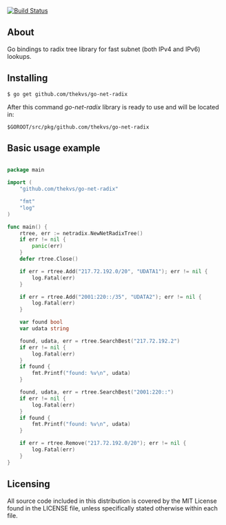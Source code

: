 [![Build Status](https://travis-ci.org/thekvs/go-net-radix.svg?branch=master)](https://travis-ci.org/thekvs/go-net-radix)
## About

Go bindings to radix tree library for fast subnet (both IPv4 and IPv6) lookups.

## Installing
```
$ go get github.com/thekvs/go-net-radix
```

After this command *go-net-radix* library is ready to use and will be located in:
```
$GOROOT/src/pkg/github.com/thekvs/go-net-radix
```

## Basic usage example
```go

package main

import (
    "github.com/thekvs/go-net-radix"

    "fmt"
    "log"
)

func main() {
    rtree, err := netradix.NewNetRadixTree()
    if err != nil {
        panic(err)
    }
    defer rtree.Close()

    if err = rtree.Add("217.72.192.0/20", "UDATA1"); err != nil {
        log.Fatal(err)
    }

    if err = rtree.Add("2001:220::/35", "UDATA2"); err != nil {
        log.Fatal(err)
    }

    var found bool
    var udata string

    found, udata, err = rtree.SearchBest("217.72.192.2")
    if err != nil {
        log.Fatal(err)
    }
    if found {
        fmt.Printf("found: %v\n", udata)
    }

    found, udata, err = rtree.SearchBest("2001:220::")
    if err != nil {
        log.Fatal(err)
    }
    if found {
        fmt.Printf("found: %v\n", udata)
    }

    if err = rtree.Remove("217.72.192.0/20"); err != nil {
        log.Fatal(err)
    }
}

```

## Licensing

All source code included in this distribution is covered by the MIT License found in the LICENSE file,
unless specifically stated otherwise within each file.
